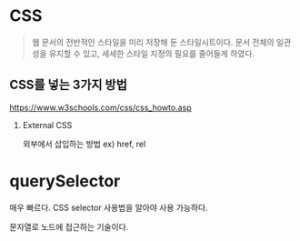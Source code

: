 # CSS
> 웹 문서의 전반적인 스타일을 미리 저장해 둔 스타일시트이다.
문서 전체의 일관성을 유지할 수 있고, 세세한 스타일 지정의 필요를 줄어들게 하였다.

## CSS를 넣는 3가지 방법
https://www.w3schools.com/css/css_howto.asp

1. External CSS

    외부에서 삽입하는 방법
    ex) href, rel


# querySelector
매우 빠르다. CSS selector 사용법을 알아야 사용 가능하다.

문자열로 노드에 접근하는 기술이다.
